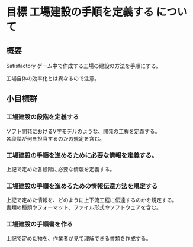 # 目標 工場建設の手順を定義する について

## 概要
Satisfactory ゲーム中で作成する工場の建設の方法を手順にする。

工場自体の効率化とは異なるので注意。

## 小目標群
### 工場建設の段階を定義する
ソフト開発におけるV字モデルのような、開発の工程を定義する。  
各段階が何を担当するのかの規定を含む。

### 工場建設の手順を進めるために必要な情報を定義する。
上記で定めた各段階に必要な情報を定義する。

### 工場建設の手順を進めるための情報伝達方法を規定する
上記で定めた情報を、どのように上下流工程に伝達するのかを規定する。  
書類の種類やフォーマット、ファイル形式やソフトウェアを含む。

### 工場建設の手順書を作る
上記で定めた物を、作業者が見て理解できる書類を作成する。

